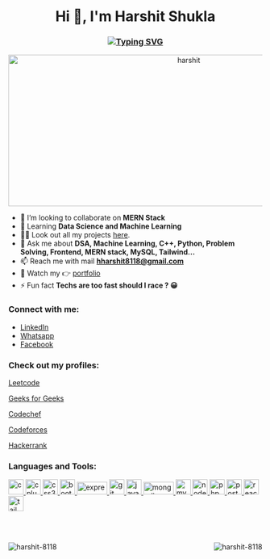 
<h1 align="center">Hi 👋, I'm Harshit Shukla</h1>
<h3 align="center">
<a href="https://git.io/typing-svg"><img src="https://readme-typing-svg.demolab.com?font=Fira+Code&size=25&duration=2000&pause=798&color=34F7D4&center=true&multiline=true&repeat=true&random=false&width=600&height=70&lines=Experienced+MERN+Stack+Developer;DSA+%26+Machine+Learning+enthusiast..." alt="Typing SVG" /></a>
</h3>
<p align="center">
<img src="https://user-images.githubusercontent.com/74038190/219923823-bf1ce878-c6b8-4faa-be07-93e6b1006521.gif" alt="harshit"
      width="700"
      height="300" /></p>

<!-- - 🔭 I’m currently working on **MERN** -->
- 👯 I’m looking to collaborate on **MERN Stack**
- 🌱 Learning **Data Science and Machine Learning**
- 👨‍💻 Look out all my projects <a href="https://github.com/harshit-8118/my_workings/" target="blank">here</a>.
- 💬 Ask me about **DSA, Machine Learning, C++, Python, Problem Solving, Frontend, MERN stack, MySQL, Tailwind...**
- 📫 Reach me with mail **hharshit8118@gmail.com**
- 📄 Watch my :point_right:	 <a href="https://hharshit8118.netlify.app" target="blank">portfolio</a>
- ⚡ Fun fact **Techs are too fast should I race ? :grinning:**
<h3 align="left">Connect with me:</h3>

- [LinkedIn](https://linkedin.com/in/harshit-shukla-079952203)
- [Whatsapp](https://wa.me/<7052083375>)
- [Facebook](https://www.facebook.com/hharshit8118/)

<h3 align="left">Check out my profiles:</h3>
<p align="left">
  <a href="https://www.leetcode.com/hharshit8118" target="blank">
    Leetcode
  </a>
</p>
<p align="left">
  <a href="https://auth.geeksforgeeks.org/user/hharshit8118/profile" target="blank">
    Geeks for Geeks
  </a>
</p>
<p align="left">
  <a href="https://www.codechef.com/users/harsh_it_8118" target="blank">
    Codechef
  </a>
</p>
<p align="left">
  <a href="https://codeforces.com/profile/harsh_it_8118" target="blank">
    Codeforces
  </a>
</p>
<p align="left">
  <a href="https://www.hackerrank.com/hharshit8118" target="blank">
    Hackerrank
  </a>
</p>
<h3 align="left">Languages and Tools:</h3>
<p align="left">
    <a href="https://www.cprogramming.com/" target="_blank" rel="noreferrer">
        <img
        src="https://encrypted-tbn0.gstatic.com/images?q=tbn:ANd9GcT0rGo-Xt_6hCjBJC06rxX7VrbfmLp5tXUPnJiehvOfOmlBmuPoJvp1mhehpgYYJO7cJic&usqp=CAU"
        alt="c"
        width="30"
        height="30"
        />
    </a>
    <a href="https://www.w3schools.com/cpp/" target="_blank" rel="noreferrer">
    <img
      src="https://encrypted-tbn0.gstatic.com/images?q=tbn:ANd9GcQbb7PVFgkjYzuA1im7CyRLo4A8YyUJ5GadGNrxBnk&s"
      alt="cplusplus"
      width="30"
      height="30"
    />
  </a>
  <a href="https://www.w3schools.com/css/" target="_blank" rel="noreferrer">
    <img
      src="https://cdn-icons-png.flaticon.com/512/5968/5968242.png"
      alt="css3"
      width="30"
      height="30"
    />
  </a>
    <a href="https://getbootstrap.com" target="_blank" rel="noreferrer">
      <img
        src="https://upload.wikimedia.org/wikipedia/commons/thumb/b/b2/Bootstrap_logo.svg/2560px-Bootstrap_logo.svg.png"
        alt="bootstrap"
        width="30"
        height="30"
      />
    </a>
  <a href="https://expressjs.com" target="_blank" rel="noreferrer">
    <img
      src="https://upload.wikimedia.org/wikipedia/commons/6/64/Expressjs.png"
      alt="express"
      width="60"
      height="25"
    />
  </a>
  <a href="https://git-scm.com/" target="_blank" rel="noreferrer">
    <img
      src="https://www.vectorlogo.zone/logos/git-scm/git-scm-icon.svg"
      alt="git"
      width="30"
      height="30"
    />
  </a>
  <a href="https://developer.mozilla.org/en-US/docs/Web/JavaScript" target="_blank" rel="noreferrer">
    <img src="https://cdn.iconscout.com/icon/free/png-256/free-javascript-2038874-1720087.png"
      alt="javascript"
      width="30"
      height="30"
    />
  </a>
  <a href="https://www.mongodb.com/" target="_blank" rel="noreferrer">
    <img
      src="https://upload.wikimedia.org/wikipedia/commons/thumb/9/93/MongoDB_Logo.svg/2560px-MongoDB_Logo.svg.png"
      alt="mongodb"
      width="60"
      height="25"
    />
  </a>
  <a href="https://www.mysql.com/" target="_blank" rel="noreferrer">
    <img
      src="https://www.svgrepo.com/show/303251/mysql-logo.svg"
      alt="mysql"
      width="30"
      height="30"
    />
  </a>
  <a href="https://nodejs.org" target="_blank" rel="noreferrer">
    <img
      src="https://upload.wikimedia.org/wikipedia/commons/thumb/d/d9/Node.js_logo.svg/2560px-Node.js_logo.svg.png"
      alt="nodejs"
      width="30"
      height="30"
    />
  </a>
  <a href="https://www.php.net" target="_blank" rel="noreferrer">
    <img src="https://upload.wikimedia.org/wikipedia/commons/thumb/2/27/PHP-logo.svg/1200px-PHP-logo.svg.png"
      alt="php"
      width="30"
      height="30"
    />
  </a>
  <a href="https://postman.com" target="_blank" rel="noreferrer">
    <img
      src="https://www.vectorlogo.zone/logos/getpostman/getpostman-icon.svg"
      alt="postman"
      width="30"
      height="30"
    />
  </a>
  <a href="https://reactjs.org/" target="_blank" rel="noreferrer">
    <img
src="https://upload.wikimedia.org/wikipedia/commons/thumb/a/a7/React-icon.svg/1200px-React-icon.svg.png"
      alt="react"
      width="30"
      height="30"
    />
  </a>
  <a href="https://tailwindcss.com/" target="_blank" rel="noreferrer">
    <img
      src="https://www.vectorlogo.zone/logos/tailwindcss/tailwindcss-icon.svg"
      alt="tailwind"
      width="30"
      height="30"
    />
  </a>
</p>
<br />
<br />
<p><img align="left" src="https://github-readme-stats.vercel.app/api/top-langs?username=harshit-8118&show_icons=true&locale=en&layout=compact" alt="harshit-8118" /></p>
<p><img align="right"src="https://github-readme-stats.vercel.app/api?username=harshit-8118&show_icons=true&locale=en" alt="harshit-8118" /></p>
